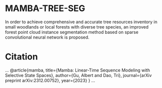 # MAMBA-TREE-SEG
In order to achieve comprehensive and accurate tree resources inventory in small woodlands or local forests with diverse tree species, an improved forest point cloud instance segmentation method based on sparse convolutional neural network is proposed.
# Citation
...
@article{mamba,
  title={Mamba: Linear-Time Sequence Modeling with Selective State Spaces},
  author={Gu, Albert and Dao, Tri},
  journal={arXiv preprint arXiv:2312.00752},
  year={2023}
}
...
